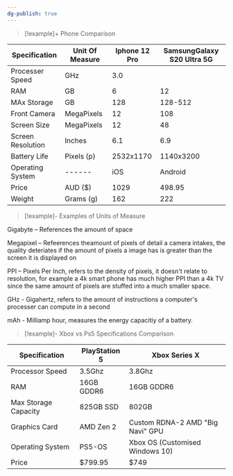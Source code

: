 ```yaml
---
dg-publish: true
---
```



>[!example]+ Phone Comparison
>
| Specification     | Unit Of Measure | Iphone 12 Pro | SamsungGalaxy S20 Ultra 5G |
| ----------------- | --------------- | ------------ | -------------------------- |
| Processer Speed   | GHz             | 3.0          |                            |
| RAM               | GB              | 6            | 12                         |
| MAx Storage       | GB              | 128          | 128-512                    |
| Front Camera      | MegaPixels      | 12           | 108                        |
| Screen Size       | MegaPixels      | 12           | 48                         |
| Screen Resolution | Inches          | 6.1          | 6.9                        |
| Battery Life      | Pixels (p)      | 2532x1170    | 1140x3200                  |
| Operating System  | ------          | iOS          | Android                    |
| Price             | AUD ($)         | 1029         | 498.95                     |
| Weight            | Grams (g)       | 162          | 222                        |

>[!example]- Examples of Units of Measure
>
Gigabyte – References the amount of space
>
Megapixel – Refeerences theamount of pixels of detail a camera intakes, the quality deteriates if the amount of pixels a image has is greater than the screen it is displayed on
>
PPI – Pixels Per Inch, refers to the density of pixels, it doesn't relate to resolution, for example a 4k smart phone has much higher PPI than a 4k TV since the same amount of pixels are stuffed into a much smaller space.
>
GHz - Gigahertz, refers to the amount of instructions a computer's processer can compute in a second
>
mAh - Milliamp hour, measures the energy capacitiy of a battery.

>[!example]- Xbox vs Ps5 Specifications Comparison
>
>
| Specification        | PlayStation 5 | Xbox Series X |
| -------------------- | ------------- | ------------- |
| Processor Speed      | 3.5Ghz              | 3.8Ghz              |
| RAM                  | 16GB GDDR6               | 16GB GDDR6              |
| Max Storage Capacity | 825GB SSD              | 802GB              |
| Graphics Card        | AMD Zen 2              | Custom RDNA-2 AMD "Big Navi" GPU              |
| Operating System     | PS5-OS              | Xbox OS (Customised Windows 10)              |
| Price                     | $799.95              | $749               |
